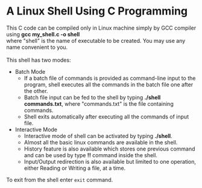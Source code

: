 # A Linux Shell Using C Programming #
This C code can be compiled only in Linux machine simply by GCC compiler using **gcc my_shell.c -o shell**\
where "shell" is the name of executable to be created. You may use any name convenient to you.\
\
This shell has two modes:
* Batch Mode
   * If a batch file of commands is provided as command-line input to the program, shell executes all the commands in the batch file one after the other.
   * Batch file input can be fed to the shell by typing **./shell commands.txt**, where "commands.txt" is the file containing commands.
   * Shell exits automatically after executing all the commands of input file.
* Interactive Mode
   * Interactive mode of shell can be activated by typing **./shell**.
   * Almost all the basic linux commands are available in the shell.
   * History feature is also available which stores one previous command and can be used by type **!!** command inside the shell.
   * Input/Output redirection is also available but limited to one operation, either Reading or Writing a file, at a time.

To exit from the shell enter `exit` command.  
